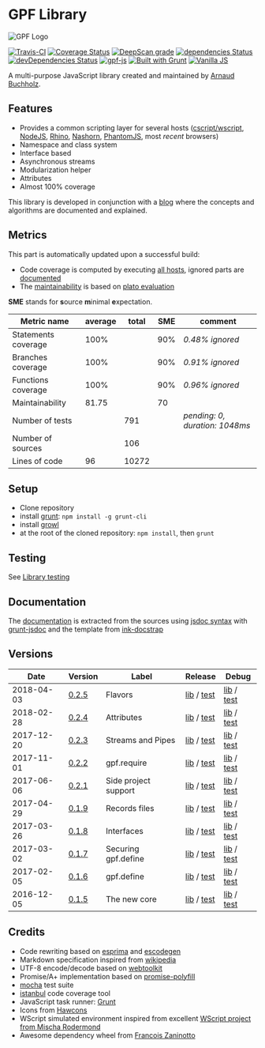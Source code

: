 # GPF Library

![GPF Logo](http://arnaudbuchholz.github.io/gpf/gpf_320x200.svg)

[![Travis-CI](https://travis-ci.org/ArnaudBuchholz/gpf-js.svg?branch=master)](https://travis-ci.org/ArnaudBuchholz/gpf-js#)
[![Coverage Status](https://coveralls.io/repos/github/ArnaudBuchholz/gpf-js/badge.svg?branch=master)](https://coveralls.io/github/ArnaudBuchholz/gpf-js?branch=master)
[![DeepScan grade](https://deepscan.io/api/projects/1923/branches/8681/badge/grade.svg)](https://deepscan.io/dashboard#view=project&pid=1923&bid=8681)
[![dependencies Status](https://david-dm.org/ArnaudBuchholz/gpf-js/status.svg)](https://david-dm.org/ArnaudBuchholz/gpf-js)
[![devDependencies Status](https://david-dm.org/ArnaudBuchholz/gpf-js/dev-status.svg)](https://david-dm.org/ArnaudBuchholz/gpf-js?type=dev)
[![gpf-js](http://img.shields.io/npm/dm/gpf-js.svg)](https://www.npmjs.org/package/gpf-js)
[![Built with Grunt](https://cdn.gruntjs.com/builtwith.png)](http://gruntjs.com/)
[![Vanilla JS](http://vanilla-js.com/assets/button.png)](http://vanilla-js.com)

A multi-purpose JavaScript library created and maintained by
[Arnaud Buchholz](http://gpf-js.blogspot.com/).

## Features

* Provides a common scripting layer for several hosts
([cscript/wscript](http://technet.microsoft.com/en-us/library/bb490887.aspx),
[NodeJS](http://nodejs.org/),
[Rhino](https://developer.mozilla.org/en-US/docs/Mozilla/Projects/Rhino),
[Nashorn](https://en.wikipedia.org/wiki/Nashorn_%28JavaScript_engine%29),
[PhantomJS](http://phantomjs.org/), most *recent* browsers)
* Namespace and class system
* Interface based
* Asynchronous streams
* Modularization helper
* Attributes
* Almost 100% coverage

This library is developed in conjunction with a [blog](http://gpf-js.blogspot.com/) where the concepts and algorithms are documented and explained.

## Metrics

This part is automatically updated upon a successful build:
* Code coverage is computed by executing [all hosts](https://arnaudbuchholz.github.io/gpf/doc/tutorial-LOADING.html),
ignored parts are [documented](https://arnaudbuchholz.github.io/gpf/doc/tutorial-COVERAGE.html)
* The [maintainability](https://arnaudbuchholz.github.io/gpf/plato/index.html) is based on
[plato evaluation](http://blogs.msdn.com/b/codeanalysis/archive/2007/11/20/maintainability-index-range-and-meaning.aspx)

**SME** stands for **s**ource **m**inimal **e**xpectation.

Metric name | average | total | SME | comment
------ | ----- | ----- | ----- | -----
Statements coverage|100%||90%|*0.48% ignored*
Branches coverage|100%||90%|*0.91% ignored*
Functions coverage|100%||90%|*0.96% ignored*
Maintainability|81.75||70|
Number of tests||791||*pending: 0, duration: 1048ms*
Number of sources||106||
Lines of code|96|10272||

## Setup

* Clone repository
* install [grunt](https://gruntjs.com/getting-started): `npm install -g grunt-cli`
* install [growl](https://github.com/tj/node-growl#install)
* at the root of the cloned repository: `npm install`, then `grunt`

## Testing

See [Library testing](https://github.com/ArnaudBuchholz/gpf-js/blob/master/doc/tutorials/TESTME.md)

## Documentation

The [documentation](https://arnaudbuchholz.github.io/gpf/doc/index.html) is extracted from the sources using
[jsdoc syntax](http://usejsdoc.org/) with [grunt-jsdoc](https://github.com/krampstudio/grunt-jsdoc)
and the template from [ink-docstrap](https://www.npmjs.com/package/ink-docstrap)

## Versions

Date | Version | Label | Release | Debug
------ | ------ | ----- | ----- | -----
2018-04-03 | [0.2.5](https://github.com/ArnaudBuchholz/gpf-js/tree/v0.2.5) | Flavors | [lib](https://arnaudbuchholz.github.io/gpf/0.2.5/gpf.js) / [test](https://arnaudbuchholz.github.io/gpf/test.html?release=0.2.5) | [lib](https://arnaudbuchholz.github.io/gpf/0.2.5/gpf-debug.js) / [test](https://arnaudbuchholz.github.io/gpf/test.html?debug=0.2.5)
2018-02-28 | [0.2.4](https://github.com/ArnaudBuchholz/gpf-js/tree/v0.2.4) | Attributes | [lib](https://arnaudbuchholz.github.io/gpf/0.2.4/gpf.js) / [test](https://arnaudbuchholz.github.io/gpf/test.html?release=0.2.4) | [lib](https://arnaudbuchholz.github.io/gpf/0.2.4/gpf-debug.js) / [test](https://arnaudbuchholz.github.io/gpf/test.html?debug=0.2.4)
2017-12-20 | [0.2.3](https://github.com/ArnaudBuchholz/gpf-js/tree/v0.2.3) | Streams and Pipes | [lib](https://arnaudbuchholz.github.io/gpf/0.2.3/gpf.js) / [test](https://arnaudbuchholz.github.io/gpf/test.html?release=0.2.3) | [lib](https://arnaudbuchholz.github.io/gpf/0.2.3/gpf-debug.js) / [test](https://arnaudbuchholz.github.io/gpf/test.html?debug=0.2.3)
2017-11-01 | [0.2.2](https://github.com/ArnaudBuchholz/gpf-js/tree/v0.2.2) | gpf.require | [lib](https://arnaudbuchholz.github.io/gpf/0.2.2/gpf.js) / [test](https://arnaudbuchholz.github.io/gpf/test.html?release=0.2.2) | [lib](https://arnaudbuchholz.github.io/gpf/0.2.2/gpf-debug.js) / [test](https://arnaudbuchholz.github.io/gpf/test.html?debug=0.2.2)
2017-06-06 | [0.2.1](https://github.com/ArnaudBuchholz/gpf-js/tree/v0.2.1) | Side project support | [lib](https://arnaudbuchholz.github.io/gpf/0.2.1/gpf.js) / [test](https://arnaudbuchholz.github.io/gpf/test.html?release=0.2.1) | [lib](https://arnaudbuchholz.github.io/gpf/0.2.1/gpf-debug.js) / [test](https://arnaudbuchholz.github.io/gpf/test.html?debug=0.2.1)
2017-04-29 | [0.1.9](https://github.com/ArnaudBuchholz/gpf-js/tree/v0.1.9) | Records files | [lib](https://arnaudbuchholz.github.io/gpf/0.1.9/gpf.js) / [test](https://arnaudbuchholz.github.io/gpf/test.html?release=0.1.9) | [lib](https://arnaudbuchholz.github.io/gpf/0.1.9/gpf-debug.js) / [test](https://arnaudbuchholz.github.io/gpf/test.html?debug=0.1.9)
2017-03-26 | [0.1.8](https://github.com/ArnaudBuchholz/gpf-js/tree/v0.1.8) | Interfaces | [lib](https://arnaudbuchholz.github.io/gpf/0.1.8/gpf.js) / [test](https://arnaudbuchholz.github.io/gpf/test.html?release=0.1.8) | [lib](https://arnaudbuchholz.github.io/gpf/0.1.8/gpf-debug.js) / [test](https://arnaudbuchholz.github.io/gpf/test.html?debug=0.1.8)
2017-03-02 | [0.1.7](https://github.com/ArnaudBuchholz/gpf-js/tree/v0.1.7) | Securing gpf.define | [lib](https://arnaudbuchholz.github.io/gpf/0.1.7/gpf.js) / [test](https://arnaudbuchholz.github.io/gpf/test.html?release=0.1.7) | [lib](https://arnaudbuchholz.github.io/gpf/0.1.7/gpf-debug.js) / [test](https://arnaudbuchholz.github.io/gpf/test.html?debug=0.1.7)
2017-02-05 | [0.1.6](https://github.com/ArnaudBuchholz/gpf-js/tree/v0.1.6) | gpf.define | [lib](https://arnaudbuchholz.github.io/gpf/0.1.6/gpf.js) / [test](https://arnaudbuchholz.github.io/gpf/test.html?release=0.1.6) | [lib](https://arnaudbuchholz.github.io/gpf/0.1.6/gpf-debug.js) / [test](https://arnaudbuchholz.github.io/gpf/test.html?debug=0.1.6)
2016-12-05 | [0.1.5](https://github.com/ArnaudBuchholz/gpf-js/tree/v0.1.5) | The new core | [lib](https://arnaudbuchholz.github.io/gpf/0.1.5/gpf.js) / [test](https://arnaudbuchholz.github.io/gpf/test.html?release=0.1.5) | [lib](https://arnaudbuchholz.github.io/gpf/0.1.5/gpf-debug.js) / [test](https://arnaudbuchholz.github.io/gpf/test.html?debug=0.1.5)

## Credits

* Code rewriting based on [esprima](http://esprima.org/) and [escodegen](https://github.com/Constellation/escodegen)
* Markdown specification inspired from [wikipedia](http://en.wikipedia.org/wiki/Markdown)
* UTF-8 encode/decode based on [webtoolkit](http://www.webtoolkit.info/)
* Promise/A+ implementation based on [promise-polyfill](https://github.com/taylorhakes/promise-polyfill)
* [mocha](http://mochajs.org/) test suite
* [istanbul](https://github.com/gotwarlost/istanbul) code coverage tool
* JavaScript task runner: [Grunt](http://gruntjs.com/)
* Icons from [Hawcons](https://www.iconfinder.com/iconsets/hawcons)
* WScript simulated environment inspired from excellent [WScript project from Mischa Rodermond](https://github.com/mrpapercut/wscript)
* Awesome dependency wheel from [Francois Zaninotto](https://github.com/fzaninotto/DependencyWheel)
